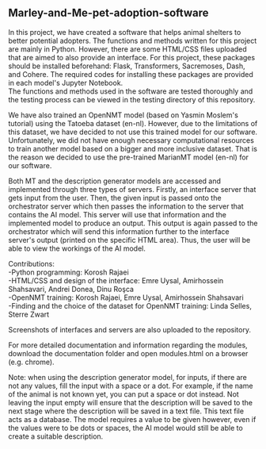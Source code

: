 ## Marley-and-Me-pet-adoption-software
In this project, we have created a software that helps animal shelters to better potential adopters. The functions and methods written for this project are mainly in Python. However, there are some HTML/CSS files uploaded that are aimed to also provide an interface. For this project, these packages should be installed beforehand: Flask, Transformers, Sacremoses, Dash, and Cohere. The required codes for installing these packages are provided in each model's Jupyter Notebook.  
The functions and methods used in the software are tested thoroughly and the testing process can be viewed in the testing directory of this repository.  
  
We have also trained an OpenNMT model (based on Yasmin Moslem's tutorial) using the Tatoeba dataset (en-nl). However, due to the limitations of this dataset, we have decided to not use this trained model for our software. Unfortunately, we did not have enough necessary computational resources to train another model based on a bigger and more inclusive dataset. That is the reason we decided to use the pre-trained MarianMT model (en-nl) for our software.  
  
Both MT and the description generator models are accessed and implemented through three types of servers. Firstly, an interface server that gets input from the user. Then, the given input is passed onto the orchestrator server which then passes the information to the server that contains the AI model. This server will use that information and the implemented model to produce an output. This output is again passed to the orchestrator which will send this information further to the interface server's output (printed on the specific HTML area). Thus, the user will be able to view the workings of the AI model.  
  
Contributions:  
  -Python programming: Korosh Rajaei  
  -HTML/CSS and design of the interface: Emre Uysal, Amirhossein Shahsavari, Andrei Donea, Dinu Roşca  
-OpenNMT training: Korosh Rajaei, Emre Uysal, Amirhossein Shahsavari  
  -Finding and the choice of the dataset for OpenNMT training: Linda Selles, Sterre Zwart  
    
Screenshots of interfaces and servers are also uploaded to the repository.   

For more detailed documentation and information regarding the modules, download the documentation folder and open modules.html on a browser (e.g. chrome).   
  
Note: when using the description generator model, for inputs, if there are not any values, fill the input with a space or a dot. For example, if the name of the animal is not known yet, you can put a space or dot instead. Not leaving the input empty will ensure that the description will be saved to the next stage where the description will be saved in a text file. This text file acts as a database. The model requires a value to be given however, even if the values were to be dots or spaces, the AI model would still be able to create a suitable description. 

